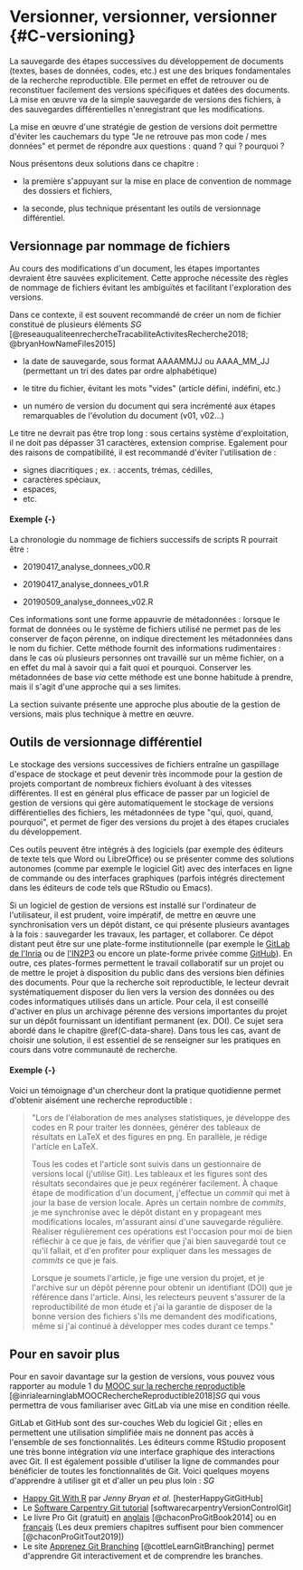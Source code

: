 # Versionner, versionner, versionner {#C-versioning}

La sauvegarde des étapes successives du développement de documents (textes,
bases de données, codes, etc.) est une des briques fondamentales de la
recherche reproductible. Elle permet en effet de retrouver ou de reconstituer
facilement des versions spécifiques et datées des documents. La mise en œuvre
va de la simple sauvegarde de versions des fichiers, à des sauvegardes
différentielles n'enregistrant que les modifications.

La mise en œuvre d'une stratégie de gestion de versions doit permettre d'éviter
les cauchemars du type "Je ne retrouve pas mon code / mes données" et permet
de répondre aux questions : quand ? qui ? pourquoi ?

Nous présentons deux solutions dans ce chapitre :

- la première s'appuyant sur la mise en place de convention de nommage des dossiers et fichiers, 

- la seconde, plus technique présentant les outils de versionnage différentiel.

## Versionnage par nommage de fichiers

Au cours des modifications d'un document, les étapes importantes
devraient être sauvées explicitement. Cette approche nécessite des
règles de nommage de fichiers évitant les ambiguïtés et facilitant
l'exploration des versions. 

Dans ce contexte, il est souvent recommandé de créer un nom de fichier constitué de plusieurs
éléments *SG* [@reseauqualiteenrechercheTracabiliteActivitesRecherche2018; @bryanHowNameFiles2015]

* la date de sauvegarde, sous format AAAAMMJJ ou AAAA_MM_JJ
(permettant un tri des dates par ordre alphabétique)

* le titre du fichier, évitant les mots "vides" (article défini, indéfini, etc.)

* un numéro de version du document qui sera incrémenté aux étapes
remarquables de l'évolution du document (v01, v02...)

Le titre ne devrait pas être trop long : sous certains système d'exploitation,
il ne doit pas dépasser 31 caractères, extension comprise. Egalement pour 
des raisons de compatibilité, il est recommandé d'éviter l'utilisation de :

- signes diacritiques ; ex. : accents, trémas, cédilles,  
- caractères spéciaux,
- espaces,
- etc.


#### Exemple {-}

La chronologie du nommage de fichiers successifs de scripts R pourrait être :

* 20190417_analyse_donnees_v00.R

* 20190417_analyse_donnees_v01.R

* 20190509_analyse_donnees_v02.R


Ces informations sont une forme appauvrie de métadonnées : lorsque le format de
données ou le système de fichiers utilisé ne permet pas de les
conserver de façon pérenne, on indique directement les métadonnées dans le nom du fichier. Cette méthode fournit des informations rudimentaires : dans le cas où plusieurs personnes ont travaillé sur un même
fichier, on a en effet du mal à savoir qui a fait quoi et pourquoi.
Conserver les métadonnées de base *via* cette méthode est une bonne habitude à prendre, mais il s'agit d'une approche
qui a ses limites.

La section suivante présente une approche plus aboutie de la gestion de versions, 
mais plus technique à mettre en œuvre.



## Outils de versionnage différentiel

Le stockage des versions successives de fichiers entraîne un gaspillage
d'espace de stockage et peut devenir très incommode pour la gestion de
projets comportant de nombreux fichiers évoluant à des vitesses différentes.
Il est en général plus efficace de passer par un logiciel de gestion de versions 
qui gère automatiquement le stockage de versions différentielles des
fichiers, les métadonnées de type "qui, quoi, quand, pourquoi",
et permet de figer des versions du projet à des étapes cruciales du développement.

Ces outils peuvent être intégrés à des logiciels (par exemple des éditeurs de texte 
tels que Word ou LibreOffice) ou se présenter comme des solutions autonomes (comme 
par exemple le logiciel Git) avec des interfaces en ligne de commande ou des 
interfaces graphiques (parfois intégrés directement dans les éditeurs de code tels que 
RStudio ou Emacs).

Si un logiciel de gestion de versions est installé sur l'ordinateur de
l'utilisateur, il est prudent, voire impératif, de mettre en œuvre une
synchronisation vers un dépôt distant, ce qui présente plusieurs avantages à la
fois : sauvegarder les travaux, les partager, et collaborer. Ce dépot
distant peut être sur une plate-forme institutionnelle (par exemple le
[GitLab de
l'Inria](https://gitlab.inria.fr/learninglab/mooc-rr/mooc-rr-ressources/gitlab)
ou de [l'IN2P3](https://gitlab.in2p3.fr/CTA-LAPP/HiPeCTA) ou encore un
plate-forme privée comme [GitHub](https://github.com/)). En outre, ces
plates-formes permettent le travail collaboratif sur un projet ou de mettre le
projet à disposition du public dans des versions bien définies des documents.
Pour que la recherche soit reproductible, le lecteur devrait
systématiquement disposer du lien vers la version des données ou des codes
informatiques utilisés dans un article. Pour cela, il est conseillé d'activer
en plus un archivage pérenne des versions importantes du projet sur un dépôt
fournissant un identifiant permanent (ex. DOI). Ce sujet sera abordé dans le chapitre
\@ref(C-data-share). Dans tous les cas, avant de choisir une solution, il est
essentiel de se renseigner sur les pratiques en cours dans votre communauté de
recherche.

#### Exemple {-}

Voici un témoignage d'un chercheur dont la pratique quotidienne permet
d'obtenir aisément une recherche reproductible :

> "Lors de l'élaboration de mes analyses statistiques, je développe des
> codes en R pour traiter les données, générer des tableaux de
> résultats en LaTeX et des figures en png. En parallèle, je rédige
> l'article en LaTeX.
> 
> Tous les codes et l'article sont suivis dans un gestionnaire de
> versions local (j'utilise Git). Les tableaux et les figures sont des
> résultats secondaires que je peux regénérer facilement. À chaque
> étape de modification d'un document, j'effectue un *commit* qui met
> à jour la base de version locale. Après un certain nombre de
> *commits*, je me synchronise avec le dépôt distant en y propageant
> mes modifications locales, m'assurant ainsi d'une sauvegarde
> régulière. Réaliser régulièrement ces opérations est l'occasion pour
> moi de bien réfléchir à ce que je fais, de vérifier que j'ai bien
> sauvegardé tout ce qu'il fallait, et d'en profiter pour expliquer
> dans les messages de *commits* ce que je fais.
> 
> Lorsque je soumets l'article, je fige une version du projet, et je
> l'archive sur un dépôt pérenne pour obtenir un identifiant (DOI) que
> je référence dans l'article.
> Ainsi, les relecteurs peuvent s'assurer de la reproductibilité de mon
> étude et j'ai la garantie de disposer de la bonne version des
> fichiers s'ils me demandent des modifications, même si j'ai continué
> à développer mes codes durant ce temps."


## Pour en savoir plus

Pour en savoir davantage sur la gestion de versions, vous pouvez vous
rapporter au module 1 du [MOOC sur la recherche
reproductible](https://learninglab.inria.fr/mooc-recherche-reproductible-principes-methodologiques-pour-une-science-transparente/)
[@inrialearninglabMOOCRechercheReproductible2018]*SG* qui vous permettra de vous familiariser avec GitLab via une mise en
condition réelle. 

GitLab et GitHub sont des sur-couches Web du logiciel Git ; elles
en permettent une utilisation simplifiée mais ne donnent pas accès à
l'ensemble de ses fonctionnalités. Les éditeurs comme RStudio
proposent une très bonne intégration *via* une interface graphique des
interactions avec Git. Il est également possible d'utiliser la ligne de
commandes pour bénéficier de toutes les fonctionnalités de Git.
Voici quelques moyens d'apprendre à utiliser git et d'aller un peu plus loin :
*SG*
 - [Happy Git With R](https://happygitwithr.com/) par *Jenny Bryan et al.* [hesterHappyGitGitHub]
 - Le [Software Carpentry Git tutorial](http://swcarpentry.github.io/git-novice/) [softwarecarpentryVersionControlGit]
 - Le livre Pro Git (gratuit) en [anglais](https://git-scm.com/book/en/v2) [@chaconProGitBook2014] ou
 en [français](https://git-scm.com/book/fr/v2) (Les deux premiers chapitres
 suffisent pour bien commencer [@chaconProGitTout2019])
 - Le site [Apprenez Git Branching](https://learngitbranching.js.org/) [@cottleLearnGitBranching] permet
  d'apprendre Git interactivement et de comprendre les branches.


